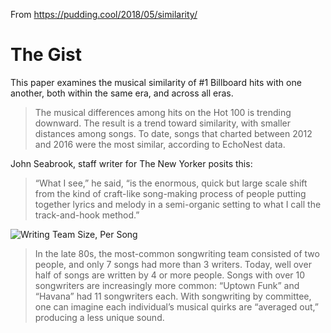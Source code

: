 From https://pudding.cool/2018/05/similarity/

# The Gist

This paper examines the musical similarity of #1 Billboard hits with one another, both within the same era, and across all eras.

> The musical differences among hits on the Hot 100 is trending downward.
> The result is a trend toward similarity, with smaller distances among songs. To date, songs that charted between 2012 and 2016 were the most similar, according to EchoNest data.

John Seabrook, staff writer for The New Yorker posits this:

> “What I see,” he said, “is the enormous, quick but large scale shift from the kind of craft-like song-making process of people putting together lyrics and melody in a semi-organic setting to what I call the track-and-hook method.”

![Writing Team Size, Per Song](~/Documents/Screenshots/wts.png)

> In the late 80s, the most-common songwriting team consisted of two people, and only 7 songs had more than 3 writers. Today, well over half of songs are written by 4 or more people. Songs with over 10 songwriters are increasingly more common: “Uptown Funk” and “Havana” had 11 songwriters each. With songwriting by committee, one can imagine each individual’s musical quirks are “averaged out,” producing a less unique sound.


